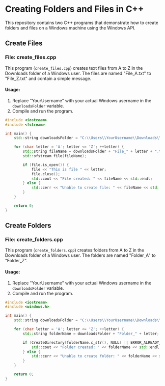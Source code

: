 # Creating Folders and Files in C++

This repository contains two C++ programs that demonstrate how to create folders and files on a Windows machine using the Windows API.

## Create Files

### File: create_files.cpp

This program (`create_files.cpp`) creates text files from A to Z in the Downloads folder of a Windows user. The files are named "File_A.txt" to "File_Z.txt" and contain a simple message.

#### Usage:

1. Replace "YourUsername" with your actual Windows username in the `downloadsFolder` variable.
2. Compile and run the program.

```cpp
#include <iostream>
#include <fstream>

int main() {
    std::string downloadsFolder = "C:\\Users\\YourUsername\\Downloads\\";

    for (char letter = 'A'; letter <= 'Z'; ++letter) {
        std::string fileName = downloadsFolder + "File_" + letter + ".txt";
        std::ofstream file(fileName);

        if (file.is_open()) {
            file << "This is file " << letter;
            file.close();
            std::cout << "File created: " << fileName << std::endl;
        } else {
            std::cerr << "Unable to create file: " << fileName << std::endl;
        }
    }

    return 0;
}
```
## Create Folders

### File: create_folders.cpp

This program (`create_folders.cpp`) creates folders from A to Z in the Downloads folder of a Windows user. The folders are named "Folder_A" to "Folder_Z".

#### Usage:

1. Replace "YourUsername" with your actual Windows username in the `downloadsFolder` variable.
2. Compile and run the program.

```cpp
#include <iostream>
#include <windows.h>

int main() {
    std::string downloadsFolder = "C:\\Users\\YourUsername\\Downloads\\";

    for (char letter = 'A'; letter <= 'Z'; ++letter) {
        std::string folderName = downloadsFolder + "Folder_" + letter;

        if (CreateDirectory(folderName.c_str(), NULL) || ERROR_ALREADY_EXISTS == GetLastError()) {
            std::cout << "Folder created: " << folderName << std::endl;
        } else {
            std::cerr << "Unable to create folder: " << folderName << std::endl;
        }
    }

    return 0;
}
```